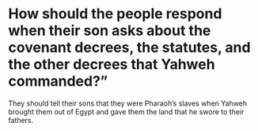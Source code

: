 # How should the people respond when their son asks about the covenant decrees, the statutes, and the other decrees that Yahweh commanded?”

They should tell their sons that they were Pharaoh’s slaves when Yahweh brought them out of Egypt and gave them the land that he swore to their fathers.
